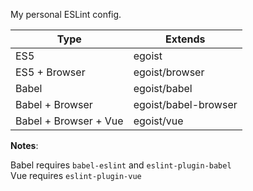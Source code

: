 My personal ESLint config.

|Type|Extends|
|---|---|
|ES5|egoist|
|ES5 + Browser|egoist/browser|
|Babel|egoist/babel|
|Babel + Browser|egoist/babel-browser|
|Babel + Browser + Vue|egoist/vue|

**Notes**:

Babel requires `babel-eslint` and `eslint-plugin-babel`<br>
Vue requires `eslint-plugin-vue`